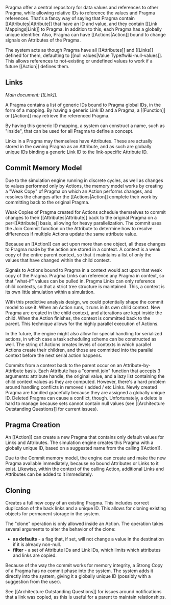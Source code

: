 Pragma offer a central repository for data values and references to other Pragma, while allowing relative IDs to reference the values and Pragma references.  That's a fancy way of saying that Pragma contain [[Attributes|Attribute]] that have an ID and value, and they contain [[Link Mappings|Link]] to Pragma.  In addition to this, each Pragma has a globally unique identifier. Also, Pragma can have [[Actions|Action]] bound to change signals on Attributes of the Pragma.

The system acts as though Pragma have all [[Attributes]] and [[Links]] defined for them, defaulting to [[null values|Value Type#wiki-null-values]]. This allows references to not-existing or undefined values to work if a future [[Action]] defines them.


## Links

_Main document: [[Link]]._

A Pragma contains a list of generic IDs bound to Pragma global IDs, in the form of a mapping. By having a generic Link ID and a Pragma, a [[Function]] or [[Action]] may retrieve the referenced Pragma.

By having this generic ID mapping, a system can construct a name, such as "inside", that can be used for all Pragma to define a concept.

Links in a Pragma may themselves have Attributes. These are actually stored in the owning Pragma as an Attribute, and as such are globally unique IDs binding a generic Link ID to the link-specific Attribute ID.


## Commit Memory Model

Due to the simulation engine running in discrete cycles, as well as changes to values performed only by Actions, the memory model works by creating a "Weak Copy" of Pragma on which an Action performs changes, and resolves the changes after the [[Actions|Action]] complete their work by committing back to the original Pragma.

Weak Copies of Pragma created for Actions schedule themselves to commit changes to their [[Attributes|Attribute]] back to the original Pragma on a per-[[Attribute]] basis, allowing for heavy parallelization. The commit uses the Join Commit function on the Attribute to determine how to resolve differences if multiple Actions update the same attribute value.

Because an [[Action]] can act upon more than one object, all these changes to Pragma made by the action are stored in a context. A context is a weak copy of the entire parent context, so that it maintains a list of only the values that have changed within the child context.

Signals to Actions bound to Pragma in a context would act upon that weak copy of the Pragma. Pragma Links can reference any Pragma in context, so that "what-if" values can be pulled in. Pragma Links can only reference child contexts, so that a strict tree structure is maintained. This, a context is its own little simulation within a simulation.

With this predictive analysis design, we could potentially shape the commit model to use it. When an Action runs, it runs in its own child context. New Pragma are created in the child context, and alterations are kept inside the child. When the Action finishes, the context is committed back to the parent. This technique allows for the highly parallel execution of Actions.

In the future, the engine might also allow for special handling for serialized actions, in which case a task scheduling scheme can be constructed as well. The string of Actions creates levels of contexts in which parallel Actions create their children, and those are committed into the parallel context before the next serial action happens.

Commits from a context back to the parent occur on an Attribute-by-Attribute basis. Each Attribute has a "commit join" function that accepts 3 arguments: attribute handle, the original value, and a lazy list containing the child context values as they are computed. However, there's a hard problem around handling conflicts in removed / added / etc Links. Newly created Pragma are handled gracefully because they are assigned a globally unique ID. Deleted Pragma can cause a conflict, though. Unfortunately, a delete is hard to manage because sets cannot contain null values (see [[Architecture Outstanding Questions]] for current issues).


## Pragma Creation

An [[Action]] can create a new Pragma that contains only default values for Links and Attributes. The simulation engine creates this Pragma with a globally unique ID, based on a suggested name from the calling [[Action]].

Due to the Commit memory model, the engine can create and make the new Pragma available immediately, because no bound Attributes or Links to it exist. Likewise, within the context of the calling Action, additional Links and Attributes can be added to it immediately.


## Cloning

Creates a full new copy of an existing Pragma. This includes correct duplication of the back links and a unique ID. This allows for cloning existing objects for permanent storage in the system.

The "clone" operation is only allowed inside an Action. The operation takes several arguments to alter the behavior of the clone:

* **as defaults** - a flag that, if set, will not change a value in the destination if it is already non-null.
* **filter** - a set of Attribute IDs and Link IDs, which limits which attributes and links are copied.

Because of the way the commit works for memory integrity, a Strong Copy of a Pragma has no commit phase into the system. The system adds it directly into the system, giving it a globally unique ID (possibly with a suggestion from the user).

See [[Architecture Outstanding Questions]] for issues around notifications that a link was copied, as this is useful for a parent to maintain relationships.
